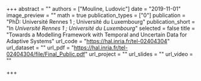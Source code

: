 +++
abstract = ""
authors = ["Mouline, Ludovic"]
date = "2019-11-01"
image_preview = ""
math = true
publication_types = ["0"]
publication = "PhD: Université Rennes 1 ; Université du Luxembourg"
publication_short = "In *Université Rennes 1 ; Université du Luxembourg*"
selected = false
title = "Towards a Modelling Framework with Temporal and Uncertain Data for Adaptive Systems"
url_code = "https://hal.inria.fr/tel-02404304"
url_dataset = ""
url_pdf = "https://hal.inria.fr/tel-02404304/file/Final_Public.pdf"
url_project = ""
url_slides = ""
url_video = ""

+++
